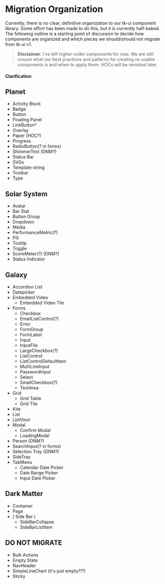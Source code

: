 # Migration Organization

Currently, there is no clear, definitive organization to our tk-ui component library. Some effort has been made to do this, but it is currently half-baked. The following outline is a starting point of discussion to decide how components are organized and which pieces we should/should not migrate from tk-ui v1.

> **Disclaimer**: I've left higher-order components for now. We are still unsure what our best practices and patterns for creating re-usable components is and when to apply them. HOCs will be revisited later.

#### Clarification

## Planet

* Activity Block
* Badge
* Button
* Floating Panel
* LinkButton*
* Overlay
* Paper (HOC?)
* Progress
* RadioButton(? in forms)
* ShimmerText (DNM?)
* Status Bar
* SVGs
* Template string
* Toolbar
* Type

## Solar System

* Avatar
* Bar Stat
* Button Group
* Dropdown
* Media
* PerformanceMetric(?)
* Pill
* Tooltip
* Toggle
* ScoreMeter(?) (DNM?)
* Status Indicator

## Galaxy

* Accordion List
* Datepicker
* Embedded Video
  * Embedded Video Tile
* Forms
  * Checkbox
  * EmailListControl(?)
  * Error
  * FormGroup
  * FormLabel
  * Input
  * InputFile
  * LargeCheckbox(?)
  * ListControl
  * ListControlDefaultItem
  * MultiLineInput
  * PasswordInput
  * Select
  * SmallCheckbox(?)
  * TextArea
* Grid
  * Grid Table
  * Grid Tile
* Kite
* List
* ListVisor
* Modal
  * Confirm Modal
  * LoadingModal
* Person (DNM?)
* SearchInput(? in forms)
* Selection Tray (DNM?)
* SideTray
* TabMenu
  * Calendar Date Picker
  * Date Range Picker
  * Input Date Picker

## Dark Matter

* Container
* Page
* ( Side Bar )
  * SideBarCollapse
  * SideBarListItem

## DO NOT MIGRATE

* Bulk Actions
* Empty State
* NavHeader
* SimpleLineChart (it's just empty?!?)
* Sticky
